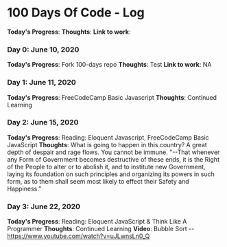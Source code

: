 # 100 Days Of Code - Log

**Today's Progress**:
**Thoughts**:
**Link to work**:

### Day 0: June 10, 2020
**Today's Progress**: Fork 100-days repo
**Thoughts**: Test
**Link to work**: NA

### Day 1: June 11, 2020
**Today's Progress**: FreeCodeCamp Basic Javascript
**Thoughts**: Continued Learning 

### Day 2: June 15, 2020 
**Today's Progress**: Reading: Eloquent Javascript, FreeCodeCamp Basic JavaScript 
**Thoughts**: What is going to happen in this country? A great depth of despair and rage flows. You cannot be immune.
"--That whenever any Form of Government becomes destructive of these ends, it is the Right of the People to alter or to abolish it, and to institute new Government, laying its foundation on such principles and organizing its powers in such form, as to them shall seem most likely to effect their Safety and Happiness."

### Day 3: June 22, 2020 
**Today's Progress**: Reading: Eloquent JavaScript & Think Like A Programmer 
**Thoughts**: Continued Learning 
**Video**: Bubble Sort -- https://www.youtube.com/watch?v=uJLwnsLn0_Q